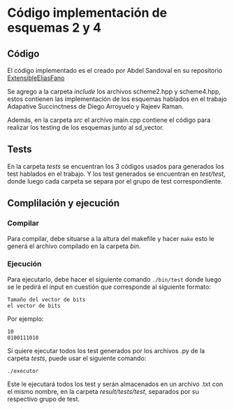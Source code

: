 # Código implementación de esquemas 2 y 4

## Código

El código implementado es el creado por Abdel Sandoval en su repositorio [ExtensibleEliasFano](https://github.com/apdelsm/ExtensibleEliasFano)

Se agrego a la carpeta *include* los archivos scheme2.hpp y scheme4.hpp, estos contienen las implementación de los esquemas hablados en el trabajo Adapative Succinctness de Diego Arroyuelo y Rajeev Raman.

Además, en la carpeta *src* el archivo main.cpp contiene el código para realizar los testing de los esquemas junto al sd_vector.

## Tests

En la carpeta *tests* se encuentran los 3 códigos usados para generados los test hablados en el trabajo. Y los test generados se encuentran en *test/test*, donde luego cada carpeta se separa por el grupo de test correspondiente.


## Complilación y ejecución

### Compilar

Para compilar, debe situarse a la altura del makefile y hacer ```make``` esto le generá el archivo compilado en la carpeta *bin*.

### Ejecución

Para ejecutarlo, debe hacer el siguiente comando ```./bin/test``` donde luego se le pedirá el input en cuestión que corresponde al siguiente formato:

```
Tamaño del vector de bits
el vector de bits
```

Por ejemplo:

```
10
0100111010
```

Si quiere ejecutar todos los test generados por los archivos .py de la carpeta *tests*, puede usar el siguiente comando:

```
./executor
```

Este le ejecutará todos los test y serán almacenados en un archivo .txt con el mismo nombre, en la carpeta *result/tests/test*, separados por su respectivo grupo de test.